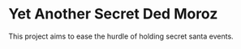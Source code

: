 # Yet Another Secret Ded Moroz

This project aims to ease the hurdle of holding secret santa events.